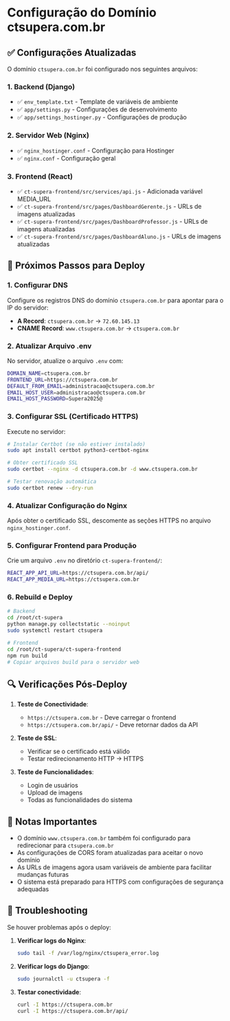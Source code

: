 # Configuração do Domínio ctsupera.com.br

## ✅ Configurações Atualizadas

O domínio `ctsupera.com.br` foi configurado nos seguintes arquivos:

### 1. Backend (Django)
- ✅ `env_template.txt` - Template de variáveis de ambiente
- ✅ `app/settings.py` - Configurações de desenvolvimento
- ✅ `app/settings_hostinger.py` - Configurações de produção

### 2. Servidor Web (Nginx)
- ✅ `nginx_hostinger.conf` - Configuração para Hostinger
- ✅ `nginx.conf` - Configuração geral

### 3. Frontend (React)
- ✅ `ct-supera-frontend/src/services/api.js` - Adicionada variável MEDIA_URL
- ✅ `ct-supera-frontend/src/pages/DashboardGerente.js` - URLs de imagens atualizadas
- ✅ `ct-supera-frontend/src/pages/DashboardProfessor.js` - URLs de imagens atualizadas
- ✅ `ct-supera-frontend/src/pages/DashboardAluno.js` - URLs de imagens atualizadas

## 🔧 Próximos Passos para Deploy

### 1. Configurar DNS
Configure os registros DNS do domínio `ctsupera.com.br` para apontar para o IP do servidor:
- **A Record**: `ctsupera.com.br` → `72.60.145.13`
- **CNAME Record**: `www.ctsupera.com.br` → `ctsupera.com.br`

### 2. Atualizar Arquivo .env
No servidor, atualize o arquivo `.env` com:
```bash
DOMAIN_NAME=ctsupera.com.br
FRONTEND_URL=https://ctsupera.com.br
DEFAULT_FROM_EMAIL=administracao@ctsupera.com.br
EMAIL_HOST_USER=administracao@ctsupera.com.br
EMAIL_HOST_PASSWORD=Supera2025@
```

### 3. Configurar SSL (Certificado HTTPS)
Execute no servidor:
```bash
# Instalar Certbot (se não estiver instalado)
sudo apt install certbot python3-certbot-nginx

# Obter certificado SSL
sudo certbot --nginx -d ctsupera.com.br -d www.ctsupera.com.br

# Testar renovação automática
sudo certbot renew --dry-run
```

### 4. Atualizar Configuração do Nginx
Após obter o certificado SSL, descomente as seções HTTPS no arquivo `nginx_hostinger.conf`.

### 5. Configurar Frontend para Produção
Crie um arquivo `.env` no diretório `ct-supera-frontend/`:
```bash
REACT_APP_API_URL=https://ctsupera.com.br/api/
REACT_APP_MEDIA_URL=https://ctsupera.com.br
```

### 6. Rebuild e Deploy
```bash
# Backend
cd /root/ct-supera
python manage.py collectstatic --noinput
sudo systemctl restart ctsupera

# Frontend
cd /root/ct-supera/ct-supera-frontend
npm run build
# Copiar arquivos build para o servidor web
```

## 🔍 Verificações Pós-Deploy

1. **Teste de Conectividade**:
   - `https://ctsupera.com.br` - Deve carregar o frontend
   - `https://ctsupera.com.br/api/` - Deve retornar dados da API

2. **Teste de SSL**:
   - Verificar se o certificado está válido
   - Testar redirecionamento HTTP → HTTPS

3. **Teste de Funcionalidades**:
   - Login de usuários
   - Upload de imagens
   - Todas as funcionalidades do sistema

## 📝 Notas Importantes

- O domínio `www.ctsupera.com.br` também foi configurado para redirecionar para `ctsupera.com.br`
- As configurações de CORS foram atualizadas para aceitar o novo domínio
- As URLs de imagens agora usam variáveis de ambiente para facilitar mudanças futuras
- O sistema está preparado para HTTPS com configurações de segurança adequadas

## 🚨 Troubleshooting

Se houver problemas após o deploy:

1. **Verificar logs do Nginx**:
   ```bash
   sudo tail -f /var/log/nginx/ctsupera_error.log
   ```

2. **Verificar logs do Django**:
   ```bash
   sudo journalctl -u ctsupera -f
   ```

3. **Testar conectividade**:
   ```bash
   curl -I https://ctsupera.com.br
   curl -I https://ctsupera.com.br/api/
   ```
